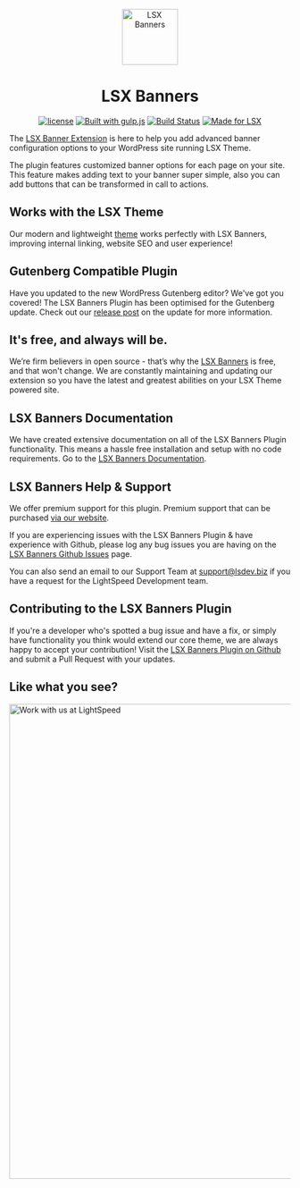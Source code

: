 <p align="center"><a target="_blank" href="https://lsx.lsdev.biz/"><img width="100px;" src="https://lsx.lsdev.biz/wp-content/uploads/2019/02/lsx-banner-icon.svg" alt="LSX Banners"></a>
</p>
<h1 align="center">LSX Banners</h1>

<p align="center">
    <a href="https://www.gnu.org/licenses/gpl-3.0.en.html"><img src="https://poser.pugx.org/woocommerce/woocommerce/license" alt="license"></a>
    <a href="http://gulpjs.com/"><img src="https://img.shields.io/badge/built%20with-gulp.js-green.svg" alt="Built with gulp.js"></a> 
    <a href="https://travis-ci.org/lightspeeddevelopment/lsx-banners"><img src="https://travis-ci.org/lightspeeddevelopment/lsx-banners.svg?branch=master" alt="Build Status"></a>
    <a href="https://lsx.lsdev.biz/"><img src="https://lsx.lsdev.biz/wp-content/uploads/2019/06/Designed-for-LSX-Theme-blue.png" alt="Made for LSX"></a>
</p>

The [LSX Banner Extension](https://lsx.lsdev.biz/extensions/banners/) is here to help you add advanced banner configuration options to your WordPress site running LSX Theme. 

The plugin features customized banner options for each page on your site. This feature makes adding text to your banner super simple, also you can add buttons that can be transformed in call to actions.

## Works with the LSX Theme
Our modern and lightweight [theme](https://lsx.lsdev.biz/) works perfectly with LSX Banners, improving internal linking, website SEO and user experience! 

## Gutenberg Compatible Plugin
Have you updated to the new WordPress Gutenberg editor? We've got you covered! The LSX Banners Plugin has been optimised for the Gutenberg update. Check out our [release post](https://lsx.lsdev.biz/lsx-blocks-available-on-wordpress-org/) on the update for more information.

## It's free, and always will be.
We’re firm believers in open source - that’s why the [LSX Banners](https://lsx.lsdev.biz/extensions/banners/) is free, and that won't change. We are constantly maintaining and updating our extension so you have the latest and greatest abilities on your LSX Theme powered site. 

## LSX Banners Documentation

We have created extensive documentation on all of the LSX Banners Plugin functionality. This means a hassle free installation and setup with no code requirements. Go to the [LSX Banners Documentation](https://lsx.lsdev.biz/documentation/banners/).

## LSX Banners Help & Support

We offer premium support for this plugin. Premium support that can be purchased [via our website](https://www.lsdev.biz/services/support/).

If you are experiencing issues with the LSX Banners Plugin & have experience with Github, please log any bug issues you are having on the [LSX Banners Github Issues](https://github.com/lightspeeddevelopment/lsx-banners/issues/) page.

You can also send an email to our Support Team at [support@lsdev.biz](mailto:support@lsdev.biz) if you have a request for the LightSpeed Development team.

## Contributing to the LSX Banners Plugin

If you're a developer who's spotted a bug issue and have a fix, or simply have functionality you think would extend our core theme, we are always happy to accept your contribution! Visit the [LSX Banners Plugin on Github](https://github.com/lightspeeddevelopment/lsx-banners/) and submit a Pull Request with your updates.

## Like what you see?
<a href="https://www.lsdev.biz/contact/"><img src="https://www.lsdev.biz/wp-content/uploads/2020/02/work-with-lightspeed.png" width="850" alt="Work with us at LightSpeed"></a>
